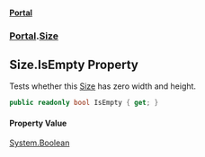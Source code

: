 #### [Portal](index.md 'index')
### [Portal](Portal.md 'Portal').[Size](Size.md 'Portal.Size')

## Size.IsEmpty Property

Tests whether this [Size](Size.md 'Portal.Size') has zero width and height.

```csharp
public readonly bool IsEmpty { get; }
```

#### Property Value
[System.Boolean](https://docs.microsoft.com/en-us/dotnet/api/System.Boolean 'System.Boolean')